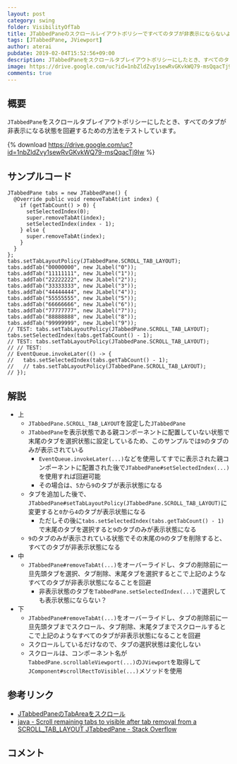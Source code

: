 ```yaml
---
layout: post
category: swing
folder: VisibilityOfTab
title: JTabbedPaneのスクロールレイアウトポリシーですべてのタブが非表示にならないよう設定する
tags: [JTabbedPane, JViewport]
author: aterai
pubdate: 2019-02-04T15:52:56+09:00
description: JTabbedPaneをスクロールタブレイアウトポリシーにしたとき、すべてのタブが非表示になる状態を回避するための方法をテストしています。
image: https://drive.google.com/uc?id=1nbZldZvy1sewRvGKvkWQ79-msQqacTj9Iw
comments: true
---
```

## 概要
`JTabbedPane`をスクロールタブレイアウトポリシーにしたとき、すべてのタブが非表示になる状態を回避するための方法をテストしています。

{% download https://drive.google.com/uc?id=1nbZldZvy1sewRvGKvkWQ79-msQqacTj9Iw %}

## サンプルコード
<pre class="prettyprint"><code>JTabbedPane tabs = new JTabbedPane() {
  @Override public void removeTabAt(int index) {
    if (getTabCount() &gt; 0) {
      setSelectedIndex(0);
      super.removeTabAt(index);
      setSelectedIndex(index - 1);
    } else {
      super.removeTabAt(index);
    }
  }
};
tabs.setTabLayoutPolicy(JTabbedPane.SCROLL_TAB_LAYOUT);
tabs.addTab("00000000", new JLabel("0"));
tabs.addTab("11111111", new JLabel("1"));
tabs.addTab("22222222", new JLabel("2"));
tabs.addTab("33333333", new JLabel("3"));
tabs.addTab("44444444", new JLabel("4"));
tabs.addTab("55555555", new JLabel("5"));
tabs.addTab("66666666", new JLabel("6"));
tabs.addTab("77777777", new JLabel("7"));
tabs.addTab("88888888", new JLabel("8"));
tabs.addTab("99999999", new JLabel("9"));
// TEST: tabs.setTabLayoutPolicy(JTabbedPane.SCROLL_TAB_LAYOUT);
tabs.setSelectedIndex(tabs.getTabCount() - 1);
// TEST: tabs.setTabLayoutPolicy(JTabbedPane.SCROLL_TAB_LAYOUT);
// // TEST:
// EventQueue.invokeLater(() -&gt; {
//   tabs.setSelectedIndex(tabs.getTabCount() - 1);
//   // tabs.setTabLayoutPolicy(JTabbedPane.SCROLL_TAB_LAYOUT);
// });
</code></pre>

## 解説
- 上
    - `JTabbedPane.SCROLL_TAB_LAYOUT`を設定した`JTabbedPane`
    - `JTabbedPane`を表示状態である親コンポーネントに配置していない状態で末尾のタブを選択状態に設定しているため、このサンプルでは`9`のタブのみが表示されている
        - `EventQueue.invokeLater(...)`などを使用してすでに表示された親コンポーネントに配置された後で`JTabbedPane#setSelectedIndex(...)`を使用すれば回避可能
        - その場合は、`5`から`9`のタブが表示状態になる
    - タブを追加した後で、`JTabbedPane#setTabLayoutPolicy(JTabbedPane.SCROLL_TAB_LAYOUT)`に変更すると`0`から`4`のタブが表示状態になる
        - ただしその後に`tabs.setSelectedIndex(tabs.getTabCount() - 1)`で末尾のタブを選択すると`9`のタブのみが表示状態になる
    - `9`のタブのみが表示されている状態でその末尾の`9`のタブを削除すると、すべてのタブが非表示状態になる
- 中
    - `JTabbedPane#removeTabAt(...)`をオーバーライドし、タブの削除前に一旦先頭タブを選択、タブ削除、末尾タブを選択するとこで上記のようなすべてのタブが非表示状態になることを回避
        - 非表示状態のタブを`TabbedPane.setSelectedIndex(...)`で選択しても表示状態にならない？
- 下
    - `JTabbedPane#removeTabAt(...)`をオーバーライドし、タブの削除前に一旦先頭タブまでスクロール、タブ削除、末尾タブまでスクロールするとこで上記のようなすべてのタブが非表示状態になることを回避
    - スクロールしているだけなので、タブの選択状態は変化しない
    - スクロールは、コンポーネント名が`TabbedPane.scrollableViewport(...)`の`JViewport`を取得して`JComponent#scrollRectToVisible(...)`メソッドを使用

<!-- dummy comment line for breaking list -->

## 参考リンク
- [JTabbedPaneのTabAreaをスクロール](https://ateraimemo.com/Swing/ScrollTabToVisible.html)
- [java - Scroll remaining tabs to visible after tab removal from a SCROLL_TAB_LAYOUT JTabbedPane - Stack Overflow](https://stackoverflow.com/questions/54461567/scroll-remaining-tabs-to-visible-after-tab-removal-from-a-scroll-tab-layout-jtab)

<!-- dummy comment line for breaking list -->

## コメント
